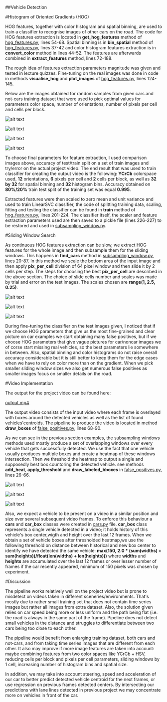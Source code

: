 
[//]: # (Image References)

[image1]: ./output_images/colorspaces.png "Colorspaces Comparison"
[image2]: ./output_images/orientations.png "Colorspaces Comparison"
[image3]: ./output_images/pixes_per_cell.png "Pixels per Cell Comparison"
[image4]: ./output_images/cells_per_block.png "Cells per Block Comparison"
[image5]: ./output_images/boxes_overlay.png "Subsampling Windows, test6"
[image6]: ./output_images/boxes_overlay1.png "Subsampling Windows, test1"
[image7]: ./output_images/boxes_overlay4.png "Subsampling Windows, test4"
[image8]: ./output_images/heatmap_boxes6.png "False Positives Elimination, test6"
[image9]: ./output_images/heatmap_boxes1.png "False Positives Elimination, test1"
[image10]: ./output_images/heatmap_boxes4.png "False Positives Elimination, test4"
[video1]: ./output.mp4 "Video"

##Vehicle Detection

#Histogram of Oriented Gradients (HOG)

HOG features, together with color histogram and spatial binning, are used to train a classifier to recognise images of other cars on the road.  The code for HOG features extraction is located in **get_hog_features** method of [hog_features.py](hog_features.py), lines 54-68. Spatial binning is in **bin_spatial** method of [hog_features.py](hog_features.py), lines 37-42 and color histogram features extraction is in **convert_color** method in lines 44-52. The features are afterwards combined in **extract_features** method, lines 72-188. 

The rough idea of features extraction parameters magnitude was given and tested in lecture quizzes. Fine-tuning on the real images was done in code in methods **visualise_hog** and **plot_images** of [hog_features.py](hog_features.py), lines 124-145. 

Below are the images obtained for random samples from given cars and not-cars training dataset that were used to pick optimal values for parameters color space, number of orientations, number of pixels per cell and cells per block.

![alt text][image1]

![alt text][image2]

![alt text][image3]

![alt text][image4]

To choose final parameters for feature extraction, I used comparison images above, accuracy of test/train split on a set of train images and try/error on the actual project video. The end result that was used to train classifier for creating the output video is the following: **YCrCb** colorspace used, **12** orientations, **6** pixels per cell and **2** cells per block, as well as **32 by 32** for spatial binning and **32** histogram bins. Accuracy obtained on **80%/20%** train test split of the training set was equal **0.995**.

Extracted features were then scaled to zero mean and unit variance and used to train LinearSVC classifier, the code of splitting training data, scaling, fitting and testing the classifier can be found in **train** method of [hog_features.py](hog_features.py), lines 201-224. The classifier itself, the scaler and feature extraction parameters used are then saved to a pickle file (lines 226-227) to be restored and used in [subsampling_window.py](subsampling_window.py). 

#Sliding Window Search

As continuous HOG features extraction can be slow, we extract HOG features for the whole image and then subsample them for the sliding windows. This happens in **find_cars** method in [subsampling_window.py](subsampling_window.py), lines 20-87. In this method we scale the bottom area of the input image and then apply **pix_per_cell** division of 64 pixel window and then slide it by 2 cells per step. The steps for choosing the best **pix_per_cell** are described in the above section. The choice of slide cells number and scales was made by trial and error on the test images. The scales chosen are **range(1, 2.5, 0.25)**.

![alt text][image5]

![alt text][image6]

![alt text][image7]

During fine-tuning the classifier on the test images given, I noticed that if we choose HOG parameters that give us the most fine-grained and clear picture on car examples we start obtaining many false positives, but if we choose HOG parameters that give vague pictures for car/noncar images we of corse start missing real vehicles, so the best parameters lie somewhere in between. Also, spatial binning and color histograms do not raise overall accuracy considerable but it is still better to keep them for the edge cases when we have to rely on color more than on the gradient. When we pick smaller sliding window sizes we also get numerous false positives as smaller images focus on smaller details on the road. 

#Video Implementation

The output for the project video can be found here:

[output.mp4](output.mp4)

The output video consists of the input video where each frame is overlayed with boxes around the detected vehicles as well as the list of found vehicles'centroids. The pipeline to produce the video is located in method **draw_boxes** of [false_positives.py](false_positives.py), lines 68-90.

As we can see in the previous section examples, the subsampling windows methods used mostly produce a set of overlapping windows over every vehicle that gets successfully detected. We use the fact that one vehicle usually produces multiple boxes and create a heatmap of these windows intersection. Then we threshold the heatmap to output a single and supposedly best box countoring the detected vehicle. see methods **add_heat**, **apply_threshold** and **draw_labeled_bboxes** in [false_positives.py](false_positives.py), lines 26-66.

![alt text][image8]

![alt text][image9]

![alt text][image10]

Also, we expect a vehicle to be present on a video in a similar position and size over several subsequent video frames. To enforce this behaviour a **cars** and **car_box** classes were created in [cars.py](cars.py) file. **car_box** class represents a single vehicle detected in a video; it holds history of this vehicle's box center,wigth and height over the last 12 frames. When we obtain a set of vehicle boxes after thresholded heatmap,we use the following threshold on distance between historical and new box center to identify we have detected the same vehicle: **max(150, 2.0 * (sum(widths) + sum(heights))/float(len(widths) + len(heights)))** where **widths** and **heights** are accumulated over the last 12 frames or over lesser number of frames if the car recently appeared, minimum of 150 pixels was chosen by experiment.

#Discussion 

The pipeline works relatively well on the project video but is prone to misdetect on videos taken in different sceneries/environments. That's mostly due to rather small training set that does not contain time series images but rather all images from extra dataset. Also, the solution given relies on car speed being more or less uniform and the path being flat (i.e. the road is always in the same part of the frame). Pipeline does not detect small vehicles in the distance and struggles to differentiate between two cars being too close to each other.

The pipeline would benefit from enlarging training dataset, both cars and not-cars, and from taking time series images that are different from each other. It also may improve if more image features are taken into account: maybe combining features from two color spaces like YCrCb + HSV, reducing cells per block and pixels per cell parameters, sliding windows by 1 cell, increasing number of histogram bins and spatial size.

In addition, we may take into account steering, speed and acceleration of our car to better predict detected vehicle centroid for the next frames, or use regression on previous frames detected centers. By intersecting our predictions with lane lines detected in previous project we may concentrate more on vehicles in front of the car.   





 



 